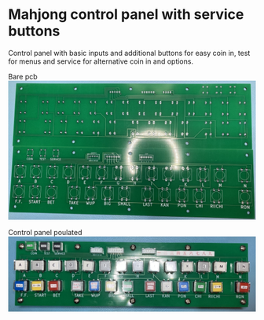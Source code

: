 # Mahjong control panel with service buttons

Control panel with basic inputs and additional buttons for easy coin in, test for menus and service for alternative coin in and options.

Bare pcb
![Alt text](mahjong_control_panel_with_service_bare.jpg?raw=true "Bare pcb img")

Control panel poulated
![Alt text](mahjong_control_panel_with_service.jpg?raw=true "Control panel populated img")